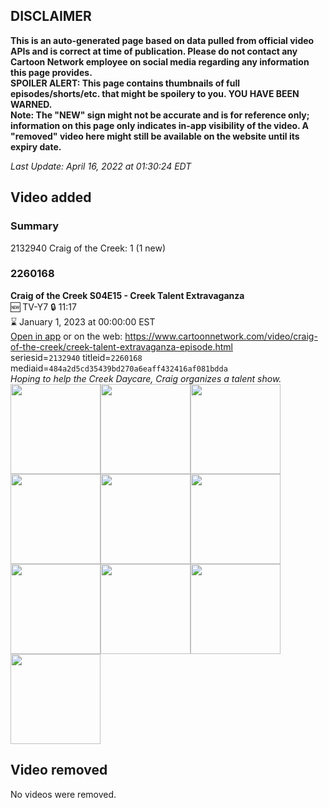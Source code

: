 ## DISCLAIMER
**This is an auto-generated page based on data pulled from official video APIs and is correct at time of publication. Please do not contact any Cartoon Network employee on social media regarding any information this page provides.**  
**SPOILER ALERT: This page contains thumbnails of full episodes/shorts/etc. that might be spoilery to you. YOU HAVE BEEN WARNED.**  
**Note: The "NEW" sign might not be accurate and is for reference only; information on this page only indicates in-app visibility of the video. A "removed" video here might still be available on the website until its expiry date.**  

_Last Update: April 16, 2022 at 01:30:24 EDT_
## Video added
### Summary
2132940 Craig of the Creek: 1 (1 new)  
### 2260168
**Craig of the Creek S04E15 - Creek Talent Extravaganza**  
🆕 TV-Y7 🔒 11:17  
⌛ January 1, 2023 at 00:00:00 EST  
[Open in app](https://cnvideo.sercomkc.org/redirector.html?type=cnapp&seriesid=2132940&titleid=2260168&mediaid=484a2d5cd35439bd270a6eaff432416af081bdda) or on the web: https://www.cartoonnetwork.com/video/craig-of-the-creek/creek-talent-extravaganza-episode.html  
seriesid=`2132940` titleid=`2260168` mediaid=`484a2d5cd35439bd270a6eaff432416af081bdda`  
_Hoping to help the Creek Daycare, Craig organizes a talent show._  
<a href="https://s3.amazonaws.com/cartoonorchestrator/2260168_001_1280x720.jpg"><img src="https://s3.amazonaws.com/cartoonorchestrator/2260168_001_640x360.jpg" height="144px" /></a><a href="https://s3.amazonaws.com/cartoonorchestrator/2260168_002_1280x720.jpg"><img src="https://s3.amazonaws.com/cartoonorchestrator/2260168_002_640x360.jpg" height="144px" /></a><a href="https://s3.amazonaws.com/cartoonorchestrator/2260168_003_1280x720.jpg"><img src="https://s3.amazonaws.com/cartoonorchestrator/2260168_003_640x360.jpg" height="144px" /></a><a href="https://s3.amazonaws.com/cartoonorchestrator/2260168_004_1280x720.jpg"><img src="https://s3.amazonaws.com/cartoonorchestrator/2260168_004_640x360.jpg" height="144px" /></a><a href="https://s3.amazonaws.com/cartoonorchestrator/2260168_005_1280x720.jpg"><img src="https://s3.amazonaws.com/cartoonorchestrator/2260168_005_640x360.jpg" height="144px" /></a><a href="https://s3.amazonaws.com/cartoonorchestrator/2260168_006_1280x720.jpg"><img src="https://s3.amazonaws.com/cartoonorchestrator/2260168_006_640x360.jpg" height="144px" /></a><a href="https://s3.amazonaws.com/cartoonorchestrator/2260168_007_1280x720.jpg"><img src="https://s3.amazonaws.com/cartoonorchestrator/2260168_007_640x360.jpg" height="144px" /></a><a href="https://s3.amazonaws.com/cartoonorchestrator/2260168_008_1280x720.jpg"><img src="https://s3.amazonaws.com/cartoonorchestrator/2260168_008_640x360.jpg" height="144px" /></a><a href="https://s3.amazonaws.com/cartoonorchestrator/2260168_009_1280x720.jpg"><img src="https://s3.amazonaws.com/cartoonorchestrator/2260168_009_640x360.jpg" height="144px" /></a><a href="https://s3.amazonaws.com/cartoonorchestrator/2260168_010_1280x720.jpg"><img src="https://s3.amazonaws.com/cartoonorchestrator/2260168_010_640x360.jpg" height="144px" /></a>
## Video removed
No videos were removed.  
